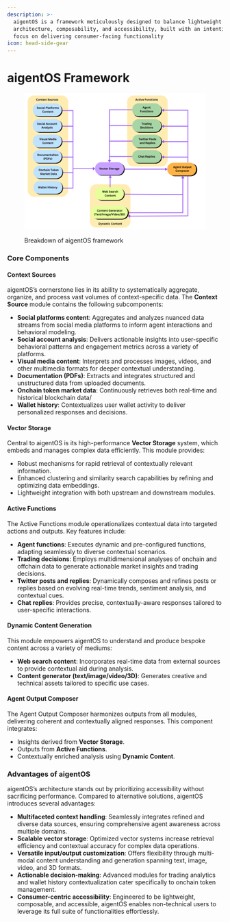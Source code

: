 ```yaml
---
description: >-
  aigentOS is a framework meticulously designed to balance lightweight
  architecture, composability, and accessibility, built with an intentional
  focus on delivering consumer-facing functionality
icon: head-side-gear
---
```


# aigentOS Framework



<figure><img src="../../../.gitbook/assets/aigent.run Diagrams (9).png" alt=""><figcaption><p>Breakdown of aigentOS framework</p></figcaption></figure>

### Core Components

#### Context Sources

aigentOS’s cornerstone lies in its ability to systematically aggregate, organize, and process vast volumes of context-specific data. The **Context Source** module contains the following subcomponents:

* **Social platforms content**: Aggregates and analyzes nuanced data streams from social media platforms to inform agent interactions and behavioral modeling.
* **Social account analysis**: Delivers actionable insights into user-specific behavioral patterns and engagement metrics across a variety of platforms.
* **Visual media content**: Interprets and processes images, videos, and other multimedia formats for deeper contextual understanding.
* **Documentation (PDFs)**: Extracts and integrates structured and unstructured data from uploaded documents.
* **Onchain token market data**: Continuously retrieves both real-time and historical blockchain data/
* **Wallet history**: Contextualizes user wallet activity to deliver personalized responses and decisions.

#### Vector Storage

Central to aigentOS is its high-performance **Vector Storage** system, which embeds and manages complex data efficiently. This module provides:

* Robust mechanisms for rapid retrieval of contextually relevant information.
* Enhanced clustering and similarity search capabilities by refining and optimizing data embeddings.
* Lightweight integration with both upstream and downstream modules.

#### Active Functions

The Active Functions module operationalizes contextual data into targeted actions and outputs. Key features include:

* **Agent functions**: Executes dynamic and pre-configured functions, adapting seamlessly to diverse contextual scenarios.
* **Trading decisions**: Employs multidimensional analyses of onchain and offchain data to generate actionable market insights and trading decisions.
* **Twitter posts and replies**: Dynamically composes and refines posts or replies based on evolving real-time trends, sentiment analysis, and contextual cues.
* **Chat replies**: Provides precise, contextually-aware responses tailored to user-specific interactions.

#### Dynamic Content Generation

This module empowers aigentOS to understand and produce bespoke content across a variety of mediums:

* **Web search content**: Incorporates real-time data from external sources to provide contextual aid during analysis.
* **Content generator (text/image/video/3D)**: Generates creative and technical assets tailored to specific use cases.

#### Agent Output Composer

The Agent Output Composer harmonizes outputs from all modules, delivering coherent and contextually aligned responses. This component integrates:

* Insights derived from **Vector Storage**.
* Outputs from **Active Functions**.
* Contextually enriched analysis using **Dynamic Content**.

### Advantages of aigentOS

aigentOS’s architecture stands out by prioritizing accessibility without sacrificing performance. Compared to alternative solutions, aigentOS introduces several advantages:

* **Multifaceted context handling**: Seamlessly integrates refined and diverse data sources, ensuring comprehensive agent awareness across multiple domains.
* **Scalable vector storage**: Optimized vector systems increase retrieval efficiency and contextual accuracy for complex data operations.
* **Versatile input/output customization**: Offers flexibility through multi-modal content understanding and generation spanning text, image, video, and 3D formats.
* **Actionable decision-making**: Advanced modules for trading analytics and wallet history contextualization cater specifically to onchain token management.
* **Consumer-centric accessibility**: Engineered to be lightweight, composable, and accessible, aigentOS enables non-technical users to leverage its full suite of functionalities effortlessly.
